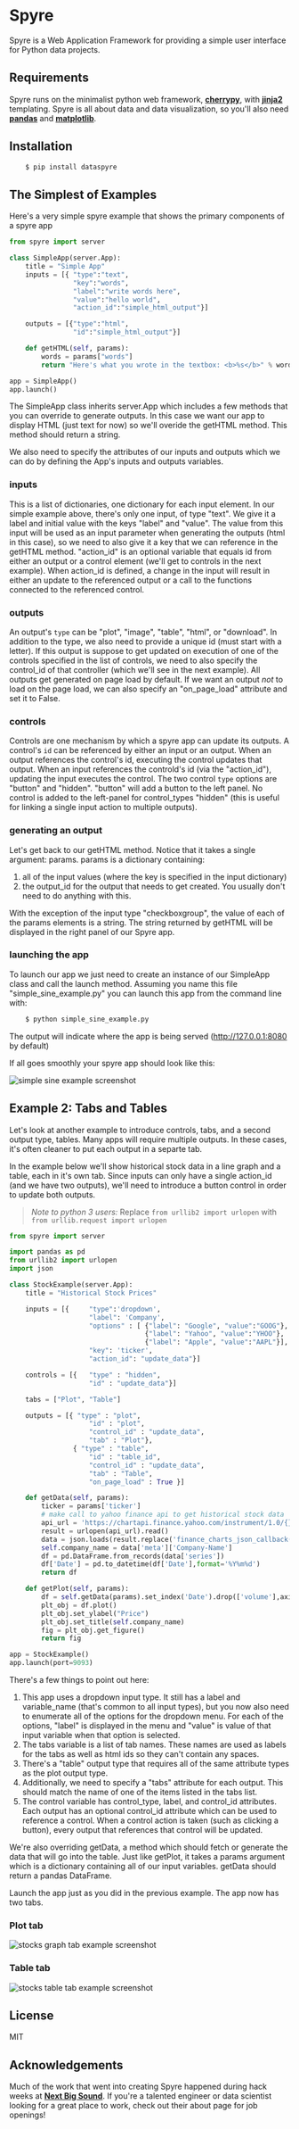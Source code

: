 Spyre
=========

Spyre is a Web Application Framework for providing a simple user interface for Python data projects.


Requirements
----
Spyre runs on the minimalist python web framework, **[cherrypy]**, with **[jinja2]** templating. Spyre is all about data and data visualization, so you'll also need **[pandas]** and **[matplotlib]**.


Installation
----
```bash
    $ pip install dataspyre
```


The Simplest of Examples
----
Here's a very simple spyre example that shows the primary components of a spyre app
```python
from spyre import server

class SimpleApp(server.App):
	title = "Simple App"
	inputs = [{ "type":"text",
				"key":"words",
				"label":"write words here",
				"value":"hello world", 
				"action_id":"simple_html_output"}]

	outputs = [{"type":"html",
				"id":"simple_html_output"}]

	def getHTML(self, params):
		words = params["words"]
		return "Here's what you wrote in the textbox: <b>%s</b>" % words

app = SimpleApp()
app.launch()
```

The SimpleApp class inherits server.App which includes a few methods that you can override to generate outputs. In this case we want our app to display HTML (just text for now) so we'll overide the getHTML method. This method should return a string.

We also need to specify the attributes of our inputs and outputs which we can do by defining the App's inputs and outputs variables.

### inputs ###
This is a list of dictionaries, one dictionary for each input element. In our simple example above, there's only one input, of type "text". We give it a label and initial value with the keys "label" and "value".  The value from this input will be used as an input parameter when generating the outputs (html in this case), so we need to also give it a key that we can reference in the getHTML method. "action_id" is an optional variable that equals id from either an output or a control element (we'll get to controls in the next example). When action_id is defined, a change in the input will result in either an update to the referenced output or a call to the functions connected to the referenced control. 

### outputs ###
An output's `type` can be "plot", "image", "table", "html", or "download". In addition to the type, we also need to provide a unique id (must start with a letter). If this output is suppose to get updated on execution of one of the controls specified in the list of controls, we need to also specify the control_id of that controller (which we'll see in the next example). All outputs get generated on page load by default. If we want an output *not* to load on the page load, we can also specify an "on_page_load" attribute and set it to False.

### controls ###
Controls are one mechanism by which a spyre app can update its outputs. A control's `id` can be referenced by either an input or an output. When an output references the control's id, executing the control updates that output. When an input references the controld's id (via the "action_id"), updating the input executes the control. The two control `type` options are "button" and "hidden". "button" will add a button to the left panel. No control is added to the left-panel for control_types "hidden" (this is useful for linking a single input action to multiple outputs).

### generating an output ###
Let's get back to our getHTML method. Notice that it takes a single argument: params. params is a dictionary containing:

1. all of the input values (where the key is specified in the input dictionary)
2. the output_id for the output that needs to get created. You usually don't need to do anything with this.

With the exception of the input type "checkboxgroup", the value of each of the params elements is a string. The string returned by getHTML will be displayed in the right panel of our Spyre app.

### launching the app ###
To launch our app we just need to create an instance of our SimpleApp class and call the launch method. Assuming you name this file "simple_sine_example.py" you can launch this app from the command line with:
```bash
    $ python simple_sine_example.py
```
The output will indicate where the app is being served (http://127.0.0.1:8080 by default)

If all goes smoothly your spyre app should look like this:

![simple sine example screenshot](https://raw.githubusercontent.com/adamhajari/spyre/master/examples/screenshots/simple_sine_screenshot.png)

Example 2: Tabs and Tables
----
Let's look at another example to introduce controls, tabs, and a second output type, tables. Many apps will require multiple outputs. In these cases, it's often cleaner to put each output in a separte tab. 

In the example below we'll show historical stock data in a line graph and a table, each in it's own tab.  Since inputs can only have a single action_id (and we have two outputs), we'll need to introduce a button control in order to update both outputs.


   >*Note to python 3 users:* Replace `from urllib2 import urlopen` with `from urllib.request import urlopen`


```python
from spyre import server

import pandas as pd
from urllib2 import urlopen
import json

class StockExample(server.App):
	title = "Historical Stock Prices"

	inputs = [{		"type":'dropdown',
					"label": 'Company', 
					"options" : [ {"label": "Google", "value":"GOOG"},
								  {"label": "Yahoo", "value":"YHOO"},
								  {"label": "Apple", "value":"AAPL"}],
					"key": 'ticker', 
					"action_id": "update_data"}]

	controls = [{	"type" : "hidden",
					"id" : "update_data"}]

	tabs = ["Plot", "Table"]

	outputs = [{ "type" : "plot",
					"id" : "plot",
					"control_id" : "update_data",
					"tab" : "Plot"},
				{ "type" : "table",
					"id" : "table_id",
					"control_id" : "update_data",
					"tab" : "Table",
					"on_page_load" : True }]

	def getData(self, params):
		ticker = params['ticker']
		# make call to yahoo finance api to get historical stock data
		api_url = 'https://chartapi.finance.yahoo.com/instrument/1.0/{}/chartdata;type=quote;range=3m/json'.format(ticker)
		result = urlopen(api_url).read()
		data = json.loads(result.replace('finance_charts_json_callback( ','')[:-1])  # strip away the javascript and load json
		self.company_name = data['meta']['Company-Name']
		df = pd.DataFrame.from_records(data['series'])
		df['Date'] = pd.to_datetime(df['Date'],format='%Y%m%d')
		return df

	def getPlot(self, params):
		df = self.getData(params).set_index('Date').drop(['volume'],axis=1)
		plt_obj = df.plot()
		plt_obj.set_ylabel("Price")
		plt_obj.set_title(self.company_name)
		fig = plt_obj.get_figure()
		return fig

app = StockExample()
app.launch(port=9093)

```
There's a few things to point out here:

1. This app uses a dropdown input type. It still has a label and variable_name (that's common to all input types), but you now also need to enumerate all of the options for the dropdown menu. For each of the options, "label" is displayed in the menu and "value" is value of that input variable when that option is selected.
2. The tabs variable is a list of tab names. These names are used as labels for the tabs as well as html ids so they can't contain any spaces.
3. There's a "table" output type that requires all of the same attribute types as the plot output type.
4. Additionally, we need to specify a "tabs" attribute for each output. This should match the name of one of the items listed in the tabs list.
5. The control variable has control_type, label, and control_id attributes. Each output has an optional control_id attribute which can be used to reference a control. When a control action is taken (such as clicking a button), every output that references that control will be updated.

We're also overriding getData, a method which should fetch or generate the data that will go into the table.  Just like getPlot, it takes a params argument which is a dictionary containing all of our input variables. getData should return a pandas DataFrame.

Launch the app just as you did in the previous example. The app now has two tabs.

### Plot tab ###
![stocks graph tab example screenshot](https://raw.githubusercontent.com/adamhajari/spyre/master/examples/screenshots/stocks_graph_screenshot.png)


### Table tab ###
![stocks table tab example screenshot](https://raw.githubusercontent.com/adamhajari/spyre/master/examples/screenshots/stocks_table_screenshot.png)




License
----

MIT


Acknowledgements
----

Much of the work that went into creating Spyre happened during hack weeks at **[Next Big Sound]**. If you're a talented engineer or data scientist looking for a great place to work, check out their about page for job openings!


[cherrypy]:http://docs.cherrypy.org/en/latest/install.html
[jinja2]:http://jinja.pocoo.org/docs/dev/intro/#installation
[pandas]:http://pandas.pydata.org/pandas-docs/stable/install.html#recommended-dependencies
[matplotlib]:http://matplotlib.org/users/installing.html
[simple sine example screenshot]:https://raw.githubusercontent.com/adamhajari/spyre/master/examples/screenshots/simple_sine_screenshot.png
[Next Big Sound]: https://www.nextbigsound.com/about
